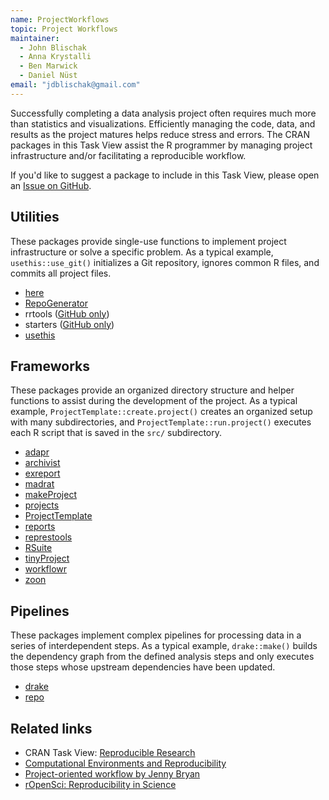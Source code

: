 ```yaml
---
name: ProjectWorkflows
topic: Project Workflows
maintainer:
  - John Blischak
  - Anna Krystalli
  - Ben Marwick
  - Daniel Nüst
email: "jdblischak@gmail.com"
---
```


Successfully completing a data analysis project often requires much more than
statistics and visualizations. Efficiently managing the code, data, and results
as the project matures helps reduce stress and errors. The CRAN packages in this
Task View assist the R programmer by managing project infrastructure and/or
facilitating a reproducible workflow.

If you'd like to suggest a package to include in this Task View, please open an
[Issue on GitHub][issues].

[issues]: https://github.com/jdblischak/ctv-project-workflows/issues

## Utilities

These packages provide single-use functions to implement project infrastructure
or solve a specific problem. As a typical example, `usethis::use_git()`
initializes a Git repository, ignores common R files, and commits all project
files.

* [here][]
* [RepoGenerator][]
* rrtools ([GitHub only][rrtools])
* starters ([GitHub only][starters])
* [usethis][]

[here]: https://cran.r-project.org/package=here
[RepoGenerator]: https://cran.r-project.org/package=RepoGenerator
[rrtools]: https://github.com/benmarwick/rrtools
[starters]: https://github.com/lockedata/starters
[usethis]: https://cran.r-project.org/package=usethis

## Frameworks

These packages provide an organized directory structure and helper functions to
assist during the development of the project. As a typical example,
`ProjectTemplate::create.project()` creates an organized setup with many
subdirectories, and `ProjectTemplate::run.project()` executes each R script that
is saved in the `src/` subdirectory.

* [adapr][]
* [archivist][]
* [exreport][]
* [madrat][]
* [makeProject][]
* [projects][]
* [ProjectTemplate][]
* [reports][]
* [represtools][]
* [RSuite][]
* [tinyProject][]
* [workflowr][]
* [zoon][]

[adapr]: https://cran.r-project.org/package=adapr
[archivist]: https://cran.r-project.org/package=archivist
[exreport]: https://cran.r-project.org/package=exreport
[madrat]: https://cran.r-project.org/package=madrat
[makeProject]: https://cran.r-project.org/package=makeProject
[projects]: https://cran.r-project.org/package=projects
[ProjectTemplate]: https://cran.r-project.org/package=ProjectTemplate
[reports]: https://cran.r-project.org/package=reports
[represtools]: https://cran.r-project.org/package=represtools
[RSuite]: https://cran.r-project.org/package=RSuite
[tinyProject]: https://cran.r-project.org/package=tinyProject
[workflowr]: https://cran.r-project.org/package=workflowr
[zoon]: https://cran.r-project.org/package=zoon

## Pipelines

These packages implement complex pipelines for processing data in a series of
interdependent steps. As a typical example, `drake::make()` builds the
dependency graph from the defined analysis steps and only executes those steps
whose upstream dependencies have been updated.

* [drake][]
* [repo][]

[drake]: https://cran.r-project.org/package=drake
[repo]: https://cran.r-project.org/package=repo

## Related links

* CRAN Task View: [Reproducible Research][ctv-rr]
* [Computational Environments and Reproducibility][tv-env]
* [Project-oriented workflow by Jenny Bryan][project-oriented-workflow]
* [rOpenSci: Reproducibility in Science][ropensci-guide]

[ctv-rr]: https://cran.r-project.org/view=ReproducibleResearch
[tv-env]: https://github.com/o2r-project/ctv-computational-environments#readme
[project-oriented-workflow]: https://www.tidyverse.org/articles/2017/12/workflow-vs-script/
[ropensci-guide]: https://ropensci.github.io/reproducibility-guide/
